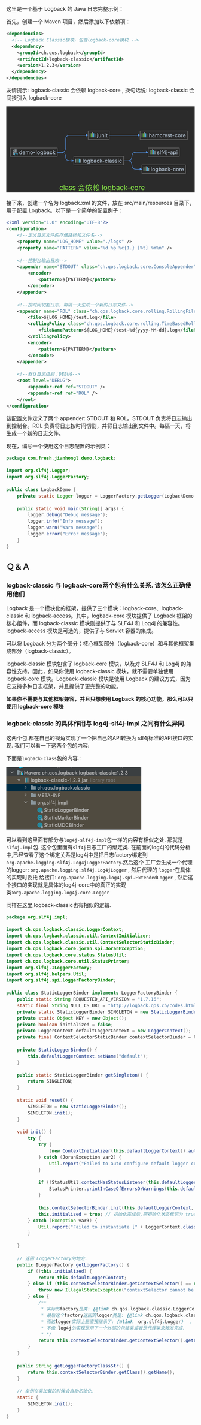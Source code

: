 这里是一个基于 Logback 的 Java 日志完整示例：

首先，创建一个 Maven 项目，然后添加以下依赖项：


```xml
<dependencies>
  <!-- Logback Classic模块，包含logback-core模块 -->
  <dependency>
    <groupId>ch.qos.logback</groupId>
    <artifactId>logback-classic</artifactId>
    <version>1.2.3</version>
  </dependency>
</dependencies>
```

友情提示: logback-classic 会依赖 logback-core , 换句话说: logback-classic 会间接引入 logback-core

![](logback-maven-dep.png)


接下来，创建一个名为 logback.xml 的文件，放在 src/main/resources 目录下，用于配置 Logback。以下是一个简单的配置例子：


```xml
<?xml version="1.0" encoding="UTF-8"?>
<configuration>
    <!--定义日志文件的存储路径和文件名-->
    <property name="LOG_HOME" value="./logs" />
    <property name="PATTERN" value="%d %p %c{1.} [%t] %m%n" />

    <!--控制台输出日志-->
    <appender name="STDOUT" class="ch.qos.logback.core.ConsoleAppender">
        <encoder>
            <pattern>${PATTERN}</pattern>
        </encoder>
    </appender>

    <!--按时间切割日志，每隔一天生成一个新的日志文件-->
    <appender name="ROL" class="ch.qos.logback.core.rolling.RollingFileAppender">
        <file>${LOG_HOME}/test.log</file>
        <rollingPolicy class="ch.qos.logback.core.rolling.TimeBasedRollingPolicy">
            <fileNamePattern>${LOG_HOME}/test-%d{yyyy-MM-dd}.log</fileNamePattern>
        </rollingPolicy>
        <encoder>
            <pattern>${PATTERN}</pattern>
        </encoder>
    </appender>

    <!--默认日志级别：DEBUG-->
    <root level="DEBUG">
        <appender-ref ref="STDOUT" />
        <appender-ref ref="ROL" />
    </root>
</configuration>
```


该配置文件定义了两个 appender: STDOUT 和 ROL。STDOUT 负责将日志输出到控制台。ROL 负责将日志按时间切割，并将日志输出到文件中。每隔一天，将生成一个新的日志文件。

现在，编写一个使用这个日志配置的示例类：


```java
package com.fresh.jianhongl.demo.logback;

import org.slf4j.Logger;
import org.slf4j.LoggerFactory;

public class LogbackDemo {
    private static Logger logger = LoggerFactory.getLogger(LogbackDemo.class);

    public static void main(String[] args) {
        logger.debug("Debug message");
        logger.info("Info message");
        logger.warn("Warn message");
        logger.error("Error message");
    }
}

```

## Ｑ＆Ａ

### logback-classic 与 logback-core两个包有什么关系. 该怎么正确使用他们 

Logback 是一个模块化的框架，提供了三个模块：logback-core、logback-classic 和 logback-access。其中，logback-core 模块提供了 Logback 框架的核心组件，而 logback-classic 模块则提供了与 SLF4J 和 Log4j 的兼容性。 logback-access 模块是可选的，提供了与 Servlet 容器的集成。

可以将 Logback 分为两个部分：核心框架部分（logback-core）和与其他框架集成部分（logback-classic）。

logback-classic 模块包含了 logback-core 模块，以及对 SLF4J 和 Log4j 的兼容性支持。因此，如果你使用 logback-classic 模块，就不需要单独使用 logback-core 模块。Logback-classic 模块是使用 Logback 的建议方式，因为它支持多种日志框架，并且提供了更完整的功能。

**如果你不需要与其他框架兼容，并且只想使用 Logback 的核心功能，那么可以只使用 logback-core 模块**




### logback-classic 的具体作用与 log4j-slf4j-impl 之间有什么异同. 


这两个包,都在自己的视角实现了一个把自己的API转换为 slf4j标准的API接口的实现. 我们可以看一下这两个包的内容:

下面是`logback-class`包的内容.:

![img.png](img_logback_classic_content.png)

可以看到这里面有部分与`log4j-slf4j-impl`包一样的内容有相似之处. 那就是 `slf4j.impl`包. 这个包里面有`slf4j`日志工厂的绑定类.
在前面的log4j的代码分析中,已经查看了这个绑定关系是log4j中是把日志factory绑定到 `org.apache.logging.slf4j.Log4jLoggerFactory`.然后这个
工厂会生成一个代理的logger: `org.apache.logging.slf4j.Log4jLogger` , 然后代理的   `logger`在具体的实现时委托
给接口: `org.apache.logging.log4j.spi.ExtendedLogger` , 
然后这个接口的实现就是具体的log4j-core中的真正的实现类:`org.apache.logging.log4j.core.Logger` 


同样在这里,logback-classic也有相似的逻辑. 

```java
package org.slf4j.impl;

import ch.qos.logback.classic.LoggerContext;
import ch.qos.logback.classic.util.ContextInitializer;
import ch.qos.logback.classic.util.ContextSelectorStaticBinder;
import ch.qos.logback.core.joran.spi.JoranException;
import ch.qos.logback.core.status.StatusUtil;
import ch.qos.logback.core.util.StatusPrinter;
import org.slf4j.ILoggerFactory;
import org.slf4j.helpers.Util;
import org.slf4j.spi.LoggerFactoryBinder;

public class StaticLoggerBinder implements LoggerFactoryBinder {
    public static String REQUESTED_API_VERSION = "1.7.16";
    static final String NULL_CS_URL = "http://logback.qos.ch/codes.html#null_CS";
    private static StaticLoggerBinder SINGLETON = new StaticLoggerBinder(); // 指向自己的一个单例
    private static Object KEY = new Object();
    private boolean initialized = false;
    private LoggerContext defaultLoggerContext = new LoggerContext();
    private final ContextSelectorStaticBinder contextSelectorBinder = ContextSelectorStaticBinder.getSingleton();

    private StaticLoggerBinder() {
        this.defaultLoggerContext.setName("default");
    }

    public static StaticLoggerBinder getSingleton() {
        return SINGLETON;
    }

    static void reset() {
        SINGLETON = new StaticLoggerBinder();
        SINGLETON.init();
    }

    void init() {
        try {
            try {
                (new ContextInitializer(this.defaultLoggerContext)).autoConfig();
            } catch (JoranException var2) {
                Util.report("Failed to auto configure default logger context", var2);
            }

            if (!StatusUtil.contextHasStatusListener(this.defaultLoggerContext)) {
                StatusPrinter.printInCaseOfErrorsOrWarnings(this.defaultLoggerContext);
            }

            this.contextSelectorBinder.init(this.defaultLoggerContext, KEY);
            this.initialized = true; // 初始化完成后,把初始化状态标记为 true. 
        } catch (Exception var3) {
            Util.report("Failed to instantiate [" + LoggerContext.class.getName() + "]", var3);
        }

    }

    // 返回 LoggerFactory的地方. 
    public ILoggerFactory getLoggerFactory() {
        if (!this.initialized) {
            return this.defaultLoggerContext;
        } else if (this.contextSelectorBinder.getContextSelector() == null) {
            throw new IllegalStateException("contextSelector cannot be null. See also http://logback.qos.ch/codes.html#null_CS");
        } else {
            /** 
             * 实际的factory是类: {@link ch.qos.logback.classic.LoggerContext} 这个类实现了接口: ILoggerFactory
             * 最后这个factory返回的logger类是: {@link ch.qos.logback.classic.Logger} , 
             * 而这logger实际上是直接继承了: {@link  org.slf4j.Logger}  , 换句话说: logback的实现就是slf4j的一个标准参考实现.
             * 不像 log4j的实现是用了一个外部的包装类或者是代理类来转发完成. 
             * */
            return this.contextSelectorBinder.getContextSelector().getLoggerContext();
        }
    }

    public String getLoggerFactoryClassStr() {
        return this.contextSelectorBinder.getClass().getName();
    }

    // 单例在类加载的时候会自动初始化.
    static {
        SINGLETON.init();
    }
}

```



